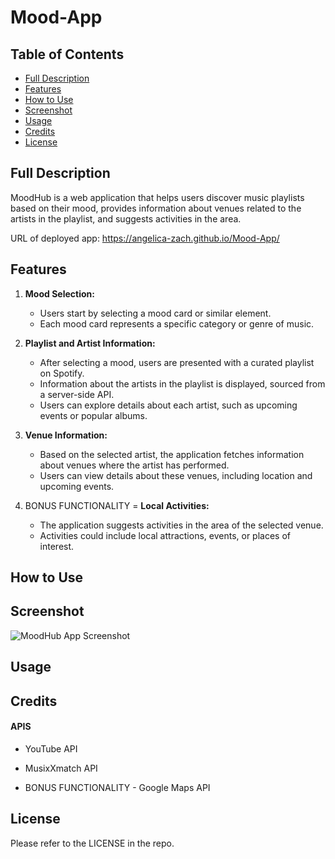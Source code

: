 # Mood-App

## Table of Contents

- [Full Description](#full-description)
- [Features](#features)
- [How to Use](#how-to-use)
- [Screenshot](#screenshot)
- [Usage](#usage)
- [Credits](#credits)
- [License](#license)

## Full Description

MoodHub is a web application that helps users discover music playlists based on their mood, provides information about venues related to the artists in the playlist, and suggests activities in the area.

URL of deployed app:  https://angelica-zach.github.io/Mood-App/

## Features

1. **Mood Selection:**
   - Users start by selecting a mood card or similar element.
   - Each mood card represents a specific category or genre of music.

2. **Playlist and Artist Information:**
   - After selecting a mood, users are presented with a curated playlist on Spotify.
   - Information about the artists in the playlist is displayed, sourced from a server-side API.
   - Users can explore details about each artist, such as upcoming events or popular albums.

3. **Venue Information:**
   - Based on the selected artist, the application fetches information about venues where the artist has performed.
   - Users can view details about these venues, including location and upcoming events.

4. BONUS FUNCTIONALITY = **Local Activities:**
   - The application suggests activities in the area of the selected venue.
   - Activities could include local attractions, events, or places of interest.

## How to Use



## Screenshot

![MoodHub App Screenshot](./assets/moodhub-screenshot.png)

## Usage


## Credits

   #### APIS
   - YouTube API
   - MusixXmatch API

   - BONUS FUNCTIONALITY -  Google Maps API


## License

Please refer to the LICENSE in the repo.
